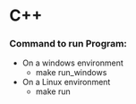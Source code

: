 # C++
### Command to run Program:
* On a windows environment
  * make run_windows
* On a Linux environment
  * make run